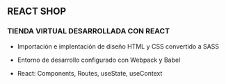 ###

## REACT SHOP

### TIENDA VIRTUAL DESARROLLADA CON REACT

- Importación e implentación de diseño HTML y CSS convertido a SASS

- Entorno de desarrollo configurado con Webpack y Babel

- React: Components, Routes, useState, useContext

